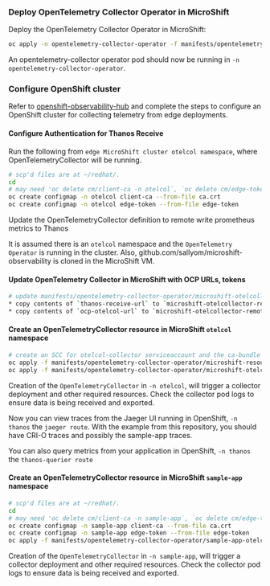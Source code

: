 ### Deploy OpenTelemetry Collector Operator in MicroShift

Deploy the OpenTelemetry Collector Operator in MicroShift:

```bash
oc apply -n opentelemetry-collector-operator -f manifests/opentelemetry-collector-operator/otelcol-operator.yaml
```

An opentelemetry-collector operator pod should now be running in `-n opentelemetry-collector-operator`.

### Configure OpenShift cluster

Refer to [openshift-observability-hub](../openshift-observability-hub/README.md) and complete the
steps to configure an OpenShift cluster for collecting telemetry from edge deployments.
 
#### Configure Authentication for Thanos Receive

Run the following from `edge MicroShift cluster otelcol namespace`, where OpenTelemetryCollector will be running.

```bash
# scp'd files are at ~/redhat/.
cd
# may need 'oc delete cm/client-ca -n otelcol`, `oc delete cm/edge-token -n otelcol` first
oc create configmap -n otelcol client-ca --from-file ca.crt
oc create configmap -n otelcol edge-token --from-file edge-token
```

Update the OpenTelemetryCollector definition to remote write prometheus metrics to Thanos

It is assumed there is an `otelcol` namespace and the `OpenTelemetry Operator` is running in the cluster.
Also, github.com/sallyom/microshift-observability is cloned in the MicroShift VM.

#### Update OpenTelemetry Collector in MicroShift with OCP URLs, tokens

```bash
# update manifests/opentelemetry-collector-operator/microshift-otelcollector-remotewrite.yaml
* copy contents of `thanos-receive-url` to `microshift-otelcollector-remotewrite.yaml`
* copy contents of `ocp-otelcol-url` to `microshift-otelcollector-remotewrite.yaml`
```

#### Create an OpenTelemetryCollector resource in MicroShift `otelcol` namespace

```bash
# create an SCC for otelcol-collector serviceaccount and the ca-bundle configmap
oc apply -f manifests/opentelemetry-collector-operator/microshift-resources.yaml
oc apply -f manifests/opentelemetry-collector-operator/microshift-otelcollector-remotewrite.yaml
```

Creation of the `OpenTelemetryCollector` in `-n otelcol`, will trigger a collector deployment
and other required resources. Check the collector pod logs to ensure data is being received and exported.

Now you can view traces from the Jaeger UI running in OpenShift, `-n thanos` the `jaeger route`.
With the example from this repository, you should have CRI-O traces and possibly the sample-app
traces. 

You can also query metrics from your application in OpenShift, `-n thanos` the `thanos-querier route`

#### Create an OpenTelemetryCollector resource in MicroShift `sample-app` namespace

```bash
# scp'd files are at ~/redhat/.
cd
# may need 'oc delete cm/client-ca -n sample-app`, `oc delete cm/edge-token -n sample-app` first
oc create configmap -n sample-app client-ca --from-file ca.crt
oc create configmap -n sample-app edge-token --from-file edge-token
oc apply -f manifests/opentelemetry-collector-operator/sample-app-otelcollector-remotewrite.yaml
```

Creation of the `OpenTelemetryCollector` in `-n sample-app`, will trigger a collector deployment
and other required resources. Check the collector pod logs to ensure data is being received and exported.
